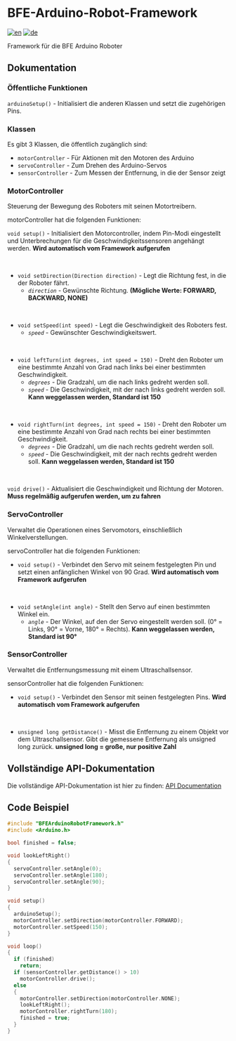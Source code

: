 # BFE-Arduino-Robot-Framework
[![en](https://img.shields.io/badge/lang-en-red.svg)](https://github.com/CwistSilver/BFE-Arduino-Robot-Framework/blob/master/README.md)
[![de](https://img.shields.io/badge/lang-de-green.svg)](https://github.com/CwistSilver/BFE-Arduino-Robot-Framework/blob/master/README.de.md)

Framework für die BFE Arduino Roboter

## Dokumentation

### Öffentliche Funktionen
`arduinoSetup()` - Initialisiert die anderen Klassen und setzt die zugehörigen Pins.

### Klassen
Es gibt 3 Klassen, die öffentlich zugänglich sind:

- `motorController` - Für Aktionen mit den Motoren des Arduino
- `servoController` - Zum Drehen des Arduino-Servos
- `sensorController` - Zum Messen der Entfernung, in die der Sensor zeigt

### MotorController
Steuerung der Bewegung des Roboters mit seinen Motortreibern.

motorController hat die folgenden Funktionen:

`void setup()` - Initialisiert den Motorcontroller, indem Pin-Modi eingestellt und Unterbrechungen für die Geschwindigkeitssensoren angehängt werden. **Wird automatisch vom Framework aufgerufen**

<br/>

- `void setDirection(Direction direction)` - Legt die Richtung fest, in die der Roboter fährt.
  - *`direction`* - Gewünschte Richtung. **(Mögliche Werte: FORWARD, BACKWARD, NONE)**

<br/>

- `void setSpeed(int speed)` - Legt die Geschwindigkeit des Roboters fest.
  - *`speed`* - Gewünschter Geschwindigkeitswert.

<br/>

- `void leftTurn(int degrees, int speed = 150)` - Dreht den Roboter um eine bestimmte Anzahl von Grad nach links bei einer bestimmten Geschwindigkeit.
  - *`degrees`* - Die Gradzahl, um die nach links gedreht werden soll.
  - *`speed`* - Die Geschwindigkeit, mit der nach links gedreht werden soll. **Kann weggelassen werden, Standard ist 150**

<br/>

- `void rightTurn(int degrees, int speed = 150)` - Dreht den Roboter um eine bestimmte Anzahl von Grad nach rechts bei einer bestimmten Geschwindigkeit.
  - *`degrees`* - Die Gradzahl, um die nach rechts gedreht werden soll.
  - *`speed`* - Die Geschwindigkeit, mit der nach rechts gedreht werden soll. **Kann weggelassen werden, Standard ist 150**

<br/>

`void drive()` - Aktualisiert die Geschwindigkeit und Richtung der Motoren. **Muss regelmäßig aufgerufen werden, um zu fahren**

### ServoController
Verwaltet die Operationen eines Servomotors, einschließlich Winkelverstellungen.

servoController hat die folgenden Funktionen:

- `void setup()` - Verbindet den Servo mit seinem festgelegten Pin und setzt einen anfänglichen Winkel von 90 Grad. **Wird automatisch vom Framework aufgerufen**

<br/>

- `void setAngle(int angle)` - Stellt den Servo auf einen bestimmten Winkel ein.
  - *`angle`* - Der Winkel, auf den der Servo eingestellt werden soll. (0° = Links, 90° = Vorne, 180° = Rechts). **Kann weggelassen werden, Standard ist 90°**

### SensorController
Verwaltet die Entfernungsmessung mit einem Ultraschallsensor.

sensorController hat die folgenden Funktionen:

- `void setup()` - Verbindet den Sensor mit seinen festgelegten Pins. **Wird automatisch vom Framework aufgerufen**

<br/>

- `unsigned long getDistance()` - Misst die Entfernung zu einem Objekt vor dem Ultraschallsensor. Gibt die gemessene Entfernung als unsigned long zurück. **unsigned long = große, nur positive Zahl**

## Vollständige API-Dokumentation
Die vollständige API-Dokumentation ist hier zu finden: [API Documentation](https://CwistSilver.github.io/BFE-Arduino-Robot-Framework/index.html)

## Code Beispiel
```c++
#include "BFEArduinoRobotFramework.h"
#include <Arduino.h>

bool finished = false;

void lookLeftRight()
{
  servoController.setAngle(0);
  servoController.setAngle(180);
  servoController.setAngle(90);
}

void setup()
{
  arduinoSetup();
  motorController.setDirection(motorController.FORWARD);
  motorController.setSpeed(150);
}

void loop()
{
  if (finished)
    return;
  if (sensorController.getDistance() > 10)
    motorController.drive();
  else
  {
    motorController.setDirection(motorController.NONE);
    lookLeftRight();
    motorController.rightTurn(180);
    finished = true;
  }
}
```
